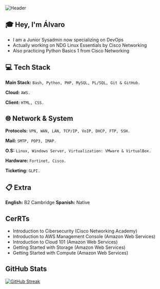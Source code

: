 ![Header](https://res.cloudinary.com/dvn2wgaoj/image/upload/v1748447137/GitHub_Header_vu5gdb.png)

## 🎓​ Hey, I'm Álvaro

 - I am a Junior Sysadmin now specializing on DevOps 
 - Actually working on NDG Linux Essentials by Cisco Networking 
 - Also practicing Python Basics 1 from Cisco Networking 

## 💻​ Tech Stack

**Main Stack:** ```Bash, Python, PHP, MySQL, PL/SQL, Git & GitHub.```

**Cloud:** ```AWS.```

**Client:** ```HTML, CSS.```

## 🌐​ Network & System

**Protocols:** ```VPN, WAN, LAN, TCP/IP, VoIP, DHCP, FTP, SSH.```

**Mail:** ```SMTP, POP3, IMAP.```

**O.S:** ```Linux, Windows Server, Virtualization: VMware & VirtualBox.```

**Hardware:** ```Fortinet, Cisco.```

**Ticketing:** ```GLPI.```

## 📋​ Extra

**English:** B2 Cambridge
**Spanish:** Native

## CerRTs 

 - Introduction to Cibersecurity (Cisco Networking Academy)
 - Introduction to AWS Management Console (Amazon Web Services)
 - Introduction to Cloud 101 (Amazon Web Services)
 - Getting Started with Storage (Amazon Web Services)
 - Getting Started with Compute (Amazon Web Services)

## GitHub Stats

[![GitHub Streak](https://github-readme-streak-stats.herokuapp.com/?user=alvarzzz)](https://git.io/streak-stats)

